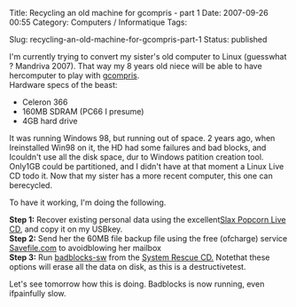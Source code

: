 Title: Recycling an old machine for gcompris - part 1
Date: 2007-09-26 00:55
Category: Computers / Informatique
Tags: <?xml version="1.0" encoding="utf-8"?>

Slug: recycling-an-old-machine-for-gcompris-part-1
Status: published

I'm currently trying to convert my sister's old computer to Linux (guesswhat ? Mandriva 2007). That way my 8 years old niece will be able to have hercomputer to play with [gcompris](\%22http://gcompris.net/\%22).  
Hardware specs of the beast:

-   Celeron 366
-   160MB SDRAM (PC66 I presume)
-   4GB hard drive

It was running Windows 98, but running out of space. 2 years ago, when Ireinstalled Win98 on it, the HD had some failures and bad blocks, and Icouldn't use all the disk space, dur to Windows patition creation tool. Only1GB could be partitioned, and I didn't have at that moment a Linux Live CD todo it. Now that my sister has a more recent computer, this one can berecycled.  
  
To have it working, I'm doing the following.  
  
**Step 1:** Recover existing personal data using the excellent[Slax Popcorn Live CD](\%22http://www.slax.org/\%22), and copy it on my USBkey.  
**Step 2:** Send her the 60MB file backup file using the free (ofcharge) service [Savefile.com](\%22http://savefile.com/\%22) to avoidblowing her mailbox  
**Step 3:** Run [badblocks-sw](\%22http://man.linuxquestions.org/?query=badblocks&section=0&type=2\%22) from the [System Rescue CD.](\%22http://www.sysresccd.org/\%22) Notethat these options will erase all the data on disk, as this is a destructivetest.  
  
Let's see tomorrow how this is doing. Badblocks is now running, even ifpainfully slow.
